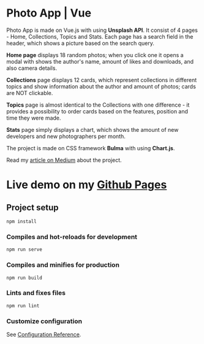 # Photo App | Vue

Photo App is made on Vue.js with using **Unsplash API**. It consist of 4 pages - Home, Collections, Topics and Stats. Each page has a search field in the header, which shows a picture based on the search query. 

**Home page** displays 18 random photos; when you click one it opens a modal with shows the author's name, amount of likes and downloads, and also camera details. 

**Collections** page displays 12 cards, which represent collections in different topics and show information about the author and amount of photos; cards are NOT clickable. 

**Topics** page is almost identical to the Collections with one difference - it provides a possibility to order cards based on the features, position and time they were made.

**Stats** page simply displays a chart, which shows the amount of new developers and new photographers per month.

The project is made on CSS framework **Bulma** with using **Chart.js**.

Read my [article on Medium](https://bit.ly/3Ezy3Yi) about the project.

Live demo on my [Github Pages](https://ni4yja.github.io/photo-app/)
======================================================================

## Project setup
```
npm install
```

### Compiles and hot-reloads for development
```
npm run serve
```

### Compiles and minifies for production
```
npm run build
```

### Lints and fixes files
```
npm run lint
```

### Customize configuration
See [Configuration Reference](https://cli.vuejs.org/config/).
